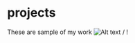 # projects
These are sample of my work
![ Alt text](stock_combust_anim.gif) / ! [](stock_combust_anim.gif)
